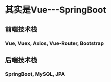 # 其实是Vue---SpringBoot
## 前端技术栈
### Vue, Vuex, Axios, Vue-Router, Bootstrap
## 后端技术栈
### SpringBoot, MySQL, JPA
